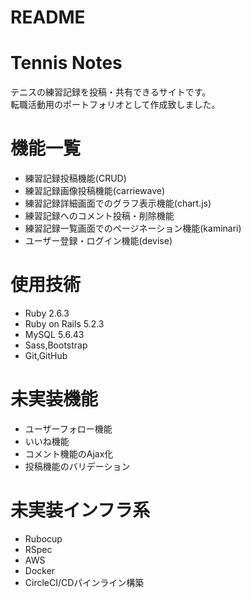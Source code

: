 # README

# Tennis Notes
テニスの練習記録を投稿・共有できるサイトです。<br>
転職活動用のポートフォリオとして作成致しました。

# 機能一覧
* 練習記録投稿機能(CRUD)
* 練習記録画像投稿機能(carriewave)
* 練習記録詳細画面でのグラフ表示機能(chart.js)
* 練習記録へのコメント投稿・削除機能
* 練習記録一覧画面でのページネーション機能(kaminari)
* ユーザー登録・ログイン機能(devise)

# 使用技術
* Ruby 2.6.3
* Ruby on Rails 5.2.3
* MySQL 5.6.43
* Sass,Bootstrap
* Git,GitHub

# 未実装機能
* ユーザーフォロー機能
* いいね機能
* コメント機能のAjax化
* 投稿機能のバリデーション

# 未実装インフラ系
* Rubocup
* RSpec
* AWS
* Docker
* CircleCI/CDパインライン構築